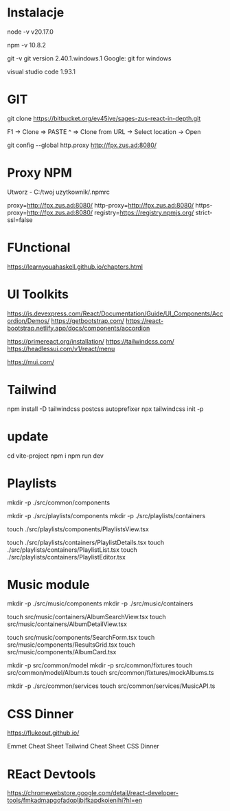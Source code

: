 # Instalacje 
node -v 
v20.17.0

npm -v 
10.8.2

git -v 
git version 2.40.1.windows.1
Google: git for windows

visual studio code 
1.93.1

# GIT
git clone https://bitbucket.org/ev45ive/sages-zus-react-in-depth.git

F1 -> Clone => PASTE ^ => Clone from URL -> Select location -> Open

git config --global http.proxy http://fpx.zus.ad:8080/

# Proxy NPM 
Utworz - C:/twoj uzytkownik/.npmrc 

proxy=http://fpx.zus.ad:8080/
http-proxy=http://fpx.zus.ad:8080/
https-proxy=http://fpx.zus.ad:8080/
registry=https://registry.npmjs.org/
strict-ssl=false

# FUnctional 
https://learnyouahaskell.github.io/chapters.html


# UI Toolkits
https://js.devexpress.com/React/Documentation/Guide/UI_Components/Accordion/Demos/
https://getbootstrap.com/
https://react-bootstrap.netlify.app/docs/components/accordion

https://primereact.org/installation/
https://tailwindcss.com/
https://headlessui.com/v1/react/menu

https://mui.com/

# Tailwind

npm install -D tailwindcss postcss autoprefixer
npx tailwindcss init -p

# update
cd vite-project
npm i 
npm run dev


# Playlists

mkdir -p ./src/common/components

mkdir -p ./src/playlists/components
mkdir -p ./src/playlists/containers

touch ./src/playlists/components/PlaylistsView.tsx

touch ./src/playlists/containers/PlaylistDetails.tsx
touch ./src/playlists/containers/PlaylistList.tsx
touch ./src/playlists/containers/PlaylistEditor.tsx

# Music module

mkdir -p ./src/music/components
mkdir -p ./src/music/containers

touch src/music/containers/AlbumSearchView.tsx
touch src/music/containers/AlbumDetailView.tsx

touch src/music/components/SearchForm.tsx
touch src/music/components/ResultsGrid.tsx
touch src/music/components/AlbumCard.tsx

mkdir -p src/common/model
mkdir -p src/common/fixtures
touch src/common/model/Album.ts
touch src/common/fixtures/mockAlbums.ts

mkdir -p ./src/common/services
touch src/common/services/MusicAPI.ts


# CSS Dinner
https://flukeout.github.io/

Emmet Cheat Sheet
Tailwind Cheat Sheet
CSS Dinner

# REact Devtools
https://chromewebstore.google.com/detail/react-developer-tools/fmkadmapgofadopljbjfkapdkoienihi?hl=en
